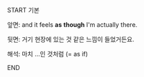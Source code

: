 START
기본

앞면:
and it feels **as** **though** I'm actually there.


뒷면:
거기 현장에 있는 것 같은 느낌이 들었거든요.


해석:
마치 …인 것처럼 (= as if)
<!--ID: 1738662778859-->
END